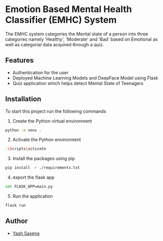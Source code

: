# Emotion Based Mental Health Classifier (EMHC) System 

The EMHC system categories the Mental state of a person into three categories namely 'Healthy', 'Moderate' and 'Bad' based on Emotional as well as categorial data acquired 
through a quiz.

## Features

- Authentication for the user
- Deployed Machine Learning Models and DeepFace Model using Flask
- Quiz application which helps detect Mental State of Teenagers

## Installation

To start this project run the following commands

1. Create the Python virtual environment

```bash
python -m venv .
```

2. Activate the Python environment

```bash
.\Scripts\activate
```

3. Install the packages using pip

```bash
pip install -r ./requirements.txt
```

4. export the flask app

```bash
set FLASK_APP=main.py
```

5. Run the application

```bash
flask run
```

## Author

- [Yash Saxena](https://github.com/YashSaxena21)
